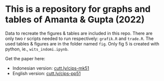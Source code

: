 # This is a repository for graphs and tables of Amanta & Gupta (2022)

Data to recreate the figures & tables are included in this repo. There are only two r scripts needed to run respectively: `grafik.R` and `trade.R`. The used tables & figures are in the folder named `fig`. Only fig 5 is created with python, ie., `wits_indomi.ipynb`.

Get the paper here:
- Indonesian version: [cutt.ly/cips-mk51](cutt.ly/cips-mk51)
- English version: [cutt.ly/cips-pp51](cutt.ly/cips-pp51)

